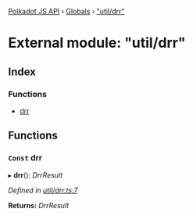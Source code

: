 [Polkadot JS API](../README.md) › [Globals](../globals.md) › ["util/drr"](_util_drr_.md)

# External module: "util/drr"

## Index

### Functions

* [drr](_util_drr_.md#const-drr)

## Functions

### `Const` drr

▸ **drr**(): *DrrResult*

*Defined in [util/drr.ts:7](https://github.com/polkadot-js/api/blob/5671af8db7/packages/api-derive/src/util/drr.ts#L7)*

**Returns:** *DrrResult*
